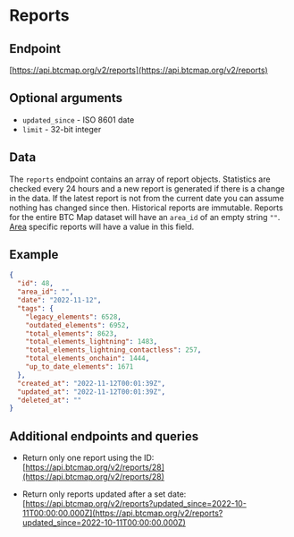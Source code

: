 # Reports

## Endpoint

[https://api.btcmap.org/v2/reports](https://api.btcmap.org/v2/reports)

## Optional arguments

- `updated_since` - ISO 8601 date
- `limit` - 32-bit integer

## Data

The `reports` endpoint contains an array of report objects. Statistics are checked every 24 hours and a new report is generated if there is a change in the data. If the latest report is not from the current date you can assume nothing has changed since then. Historical reports are immutable. Reports for the entire BTC Map dataset will have an `area_id` of an empty string `""`. [Area](areas.html) specific reports will have a value in this field.

## Example

```json
{
  "id": 48,
  "area_id": "",
  "date": "2022-11-12",
  "tags": {
    "legacy_elements": 6528,
    "outdated_elements": 6952,
    "total_elements": 8623,
    "total_elements_lightning": 1483,
    "total_elements_lightning_contactless": 257,
    "total_elements_onchain": 1444,
    "up_to_date_elements": 1671
  },
  "created_at": "2022-11-12T00:01:39Z",
  "updated_at": "2022-11-12T00:01:39Z",
  "deleted_at": ""
}
```

## Additional endpoints and queries

- Return only one report using the ID:
  [https://api.btcmap.org/v2/reports/28](https://api.btcmap.org/v2/reports/28)

- Return only reports updated after a set date: [https://api.btcmap.org/v2/reports?updated_since=2022-10-11T00:00:00.000Z](https://api.btcmap.org/v2/reports?updated_since=2022-10-11T00:00:00.000Z)
